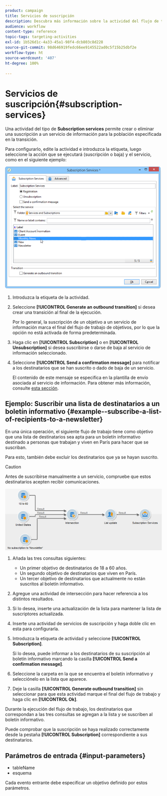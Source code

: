 ```yaml
---
product: campaign
title: Servicios de suscripción
description: Descubra más información sobre la actividad del flujo de trabajo Servicios de suscripción
audience: workflow
content-type: reference
topic-tags: targeting-activities
exl-id: 1b526d1c-4a33-45a1-98f4-dcb803c8d228
source-git-commit: 98d646919fedc66ee9145522ad0c5f15b25dbf2e
workflow-type: ht
source-wordcount: '407'
ht-degree: 100%

---
```


# Servicios de suscripción{#subscription-services}

Una actividad del tipo de **Subscription services** permite crear o eliminar una suscripción a un servicio de información para la población especificada en la transición.

Para configurarlo, edite la actividad e introduzca la etiqueta, luego seleccione la acción que se ejecutará (suscripción o baja) y el servicio, como en el siguiente ejemplo:

![](assets/edit_service_inscription.png)

1. Introduzca la etiqueta de la actividad.
1. Seleccione **[!UICONTROL Generate an outbound transition]** si desea crear una transición al final de la ejecución.

   Por lo general, la suscripción de un objetivo a un servicio de información marca el final del flujo de trabajo de objetivos, por lo que la opción no está activada de forma predeterminada.

1. Haga clic en **[!UICONTROL Subscription]** o en **[!UICONTROL Unsubscription]** si desea suscribirse o darse de baja al servicio de información seleccionado.
1. Seleccione **[!UICONTROL Send a confirmation message]** para notificar a los destinatarios que se han suscrito o dado de baja de un servicio.

   El contenido de este mensaje se especifica en la plantilla de envío asociada al servicio de información. Para obtener más información, consulte [esta sección](../../delivery/using/managing-subscriptions.md).

## Ejemplo: Suscribir una lista de destinatarios a un boletín informativo {#example--subscribe-a-list-of-recipients-to-a-newsletter}

En una única operación, el siguiente flujo de trabajo tiene como objetivo que una lista de destinatarios sea apta para un boletín informativo destinado a personas que trabajan y viven en París para hacer que se suscriban.

Para esto, también debe excluir los destinatarios que ya se hayan suscrito.

>[!CAUTION]
>
>Antes de suscribirse manualmente a un servicio, compruebe que estos destinatarios acepten recibir comunicaciones.

![](assets/subscription_services_example.png)

1. Añada las tres consultas siguientes:

   * Un primer objetivo de destinatarios de 18 a 60 años.
   * Un segundo objetivo de destinatarios que viven en París.
   * Un tercer objetivo de destinatarios que actualmente no están suscritos al boletín informativo.

1. Agregue una actividad de intersección para hacer referencia a los distintos resultados.
1. Si lo desea, inserte una actualización de la lista para mantener la lista de suscriptores actualizada.
1. Inserte una actividad de servicios de suscripción y haga doble clic en esta para configurarla.
1. Introduzca la etiqueta de actividad y seleccione **[!UICONTROL Subscription]**.

   Si lo desea, puede informar a los destinatarios de su suscripción al boletín informativo marcando la casilla **[!UICONTROL Send a confirmation message]**.

1. Seleccione la carpeta en la que se encuentra el boletín informativo y selecciónelo en la lista que aparece.
1. Deje la casilla **[!UICONTROL Generate outbound transition]** sin seleccionar para que esta actividad marque el final del flujo de trabajo y haga clic en **[!UICONTROL Ok]**.

Durante la ejecución del flujo de trabajo, los destinatarios que correspondan a las tres consultas se agregan a la lista y se suscriben al boletín informativo.

Puede comprobar que la suscripción se haya realizado correctamente desde la pestaña **[!UICONTROL Subscription]** correspondiente a sus destinatarios.

## Parámetros de entrada {#input-parameters}

* tableName
* esquema

Cada evento entrante debe especificar un objetivo definido por estos parámetros.
